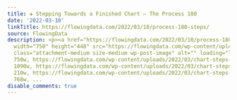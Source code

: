 ```yaml
---
title: ✚ Stepping Towards a Finished Chart – The Process 180
date: '2022-03-10'
linkTitle: https://flowingdata.com/2022/03/10/process-180-steps/
source: FlowingData
description: <p><a href="https://flowingdata.com/2022/03/10/process-180-steps/"><img
  width="750" height="448" src="https://flowingdata.com/wp-content/uploads/2022/03/chart-steps-750x448.png"
  class="attachment-medium size-medium wp-post-image" alt="" loading="lazy" srcset="https://flowingdata.com/wp-content/uploads/2022/03/chart-steps-750x448.png
  750w, https://flowingdata.com/wp-content/uploads/2022/03/chart-steps-1090x651.png
  1090w, https://flowingdata.com/wp-content/uploads/2022/03/chart-steps-210x125.png
  210w, https://flowingdata.com/wp-content/uploads/2022/03/chart-steps-768x459.png
  768w, ...
disable_comments: true
---
```

<p><a href="https://flowingdata.com/2022/03/10/process-180-steps/"><img width="750" height="448" src="https://flowingdata.com/wp-content/uploads/2022/03/chart-steps-750x448.png" class="attachment-medium size-medium wp-post-image" alt="" loading="lazy" srcset="https://flowingdata.com/wp-content/uploads/2022/03/chart-steps-750x448.png 750w, https://flowingdata.com/wp-content/uploads/2022/03/chart-steps-1090x651.png 1090w, https://flowingdata.com/wp-content/uploads/2022/03/chart-steps-210x125.png 210w, https://flowingdata.com/wp-content/uploads/2022/03/chart-steps-768x459.png 768w, ...
